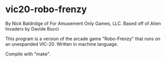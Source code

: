 # vic20-robo-frenzy

By Nick Baldridge of For Amusement Only Games, LLC.
Based off of Alien Invaders by Davide Bucci

This program is a version of the arcade game "Robo-Frenzy" that runs on an unexpanded VIC-20.
Written in machine language.

Compile with "make".
